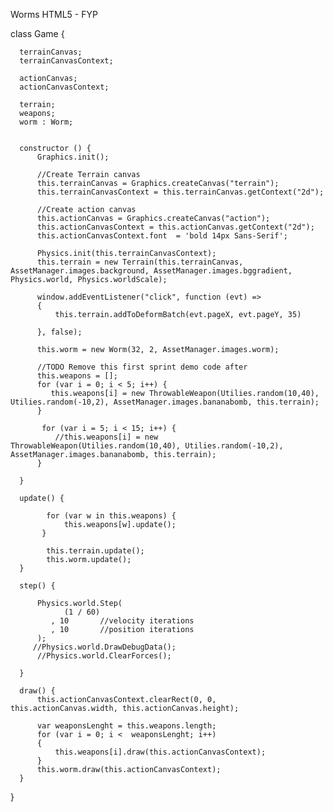 Worms HTML5 - FYP

  class Game {
  
      terrainCanvas;
      terrainCanvasContext;
  
      actionCanvas;
      actionCanvasContext;
  
      terrain;
      weapons;
      worm : Worm;
  
  
      constructor () {
          Graphics.init();
   
          //Create Terrain canvas
          this.terrainCanvas = Graphics.createCanvas("terrain");
          this.terrainCanvasContext = this.terrainCanvas.getContext("2d");
  
          //Create action canvas
          this.actionCanvas = Graphics.createCanvas("action");
          this.actionCanvasContext = this.actionCanvas.getContext("2d");
          this.actionCanvasContext.font  = 'bold 14px Sans-Serif';
  
          Physics.init(this.terrainCanvasContext);
          this.terrain = new Terrain(this.terrainCanvas, AssetManager.images.background, AssetManager.images.bggradient, Physics.world, Physics.worldScale);
  
          window.addEventListener("click", function (evt) =>
          {
              this.terrain.addToDeformBatch(evt.pageX, evt.pageY, 35)
  
          }, false);
          
          this.worm = new Worm(32, 2, AssetManager.images.worm);
          
          //TODO Remove this first sprint demo code after
          this.weapons = [];
          for (var i = 0; i < 5; i++) {
             this.weapons[i] = new ThrowableWeapon(Utilies.random(10,40), Utilies.random(-10,2), AssetManager.images.bananabomb, this.terrain);
          }
  
           for (var i = 5; i < 15; i++) {
              //this.weapons[i] = new ThrowableWeapon(Utilies.random(10,40), Utilies.random(-10,2), AssetManager.images.bananabomb, this.terrain);
          }
  
      }
  
      update() {
  
            for (var w in this.weapons) {
                this.weapons[w].update();
           }
  
            this.terrain.update();
            this.worm.update();
      }
  
      step() {
  
          Physics.world.Step(
                (1 / 60)   
             , 10       //velocity iterations
             , 10       //position iterations
          );
         //Physics.world.DrawDebugData();
          //Physics.world.ClearForces();
  
      }
  
      draw() {
          this.actionCanvasContext.clearRect(0, 0, this.actionCanvas.width, this.actionCanvas.height);
         
          var weaponsLenght = this.weapons.length;
          for (var i = 0; i <  weaponsLenght; i++)
          {
              this.weapons[i].draw(this.actionCanvasContext);
          }
          this.worm.draw(this.actionCanvasContext);
      }

}